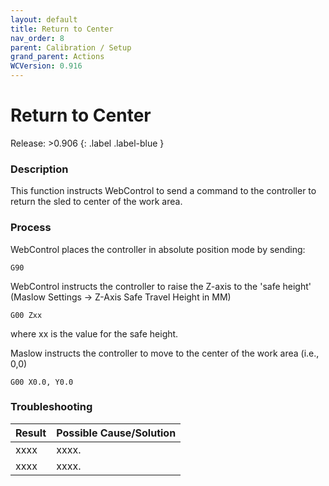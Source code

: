 ```yaml
---
layout: default
title: Return to Center
nav_order: 8
parent: Calibration / Setup
grand_parent: Actions
WCVersion: 0.916
---
```

# Return to Center

Release: >0.906
{: .label .label-blue }

### Description
This function instructs WebControl to send a command to the controller to return the sled to center of the work area.

### Process

WebControl places the controller in absolute position mode by sending:

`G90`

WebControl instructs the controller to raise the Z-axis to the 'safe height' (Maslow Settings -> Z-Axis Safe Travel Height in MM)

`G00 Zxx`

where xx is the value for the safe height.

Maslow instructs the controller to move to the center of the work area (i.e., 0,0)

`G00 X0.0, Y0.0`

### Troubleshooting

|Result   	|Possible Cause/Solution   	|
|---	|---	|
|xxxx   	|xxxx.   	|
|xxxx   	|xxxx.   	|


